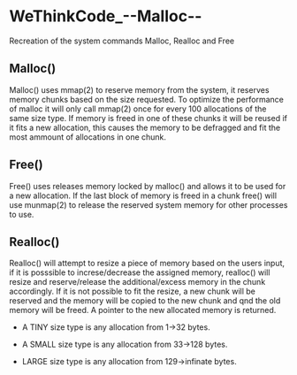 # WeThinkCode_--Malloc--
Recreation of the system commands Malloc, Realloc and Free

## Malloc()
Malloc() uses mmap(2) to reserve memory from the system, it reserves memory chunks based on the size requested. To optimize the performance of malloc it will only call mmap(2) once for every 100 allocations of the same size type. If memory is freed in one of these chunks it will be reused if it fits a new allocation, this causes the memory to be defragged and fit the most ammount of allocations in one chunk.

## Free()
Free() uses releases memory locked by malloc() and allows it to be used for a new allocation. If the last block of memory is freed in a chunk free() will use munmap(2) to release the reserved system memory for other processes to use.

## Realloc()
Realloc() will attempt to resize a piece of memory based on the users input, if it is posssible to increse/decrease the assigned memory, realloc() will resize and reserve/release the additional/excess memory in the chunk accordingly. If it is not possible to fit the resize, a new chunk will be reserved and the memory will be copied to the new chunk and qnd the old memory will be freed. A pointer to the new allocated memory is returned.

- A TINY size type is any allocation from 1->32 bytes.

- A SMALL size type is any allocation from 33->128 bytes.

- LARGE size type is any allocation from 129->infinate bytes.
